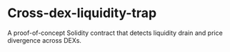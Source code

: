 # Cross-dex-liquidity-trap
A proof-of-concept Solidity contract that detects liquidity drain and price divergence across DEXs.
